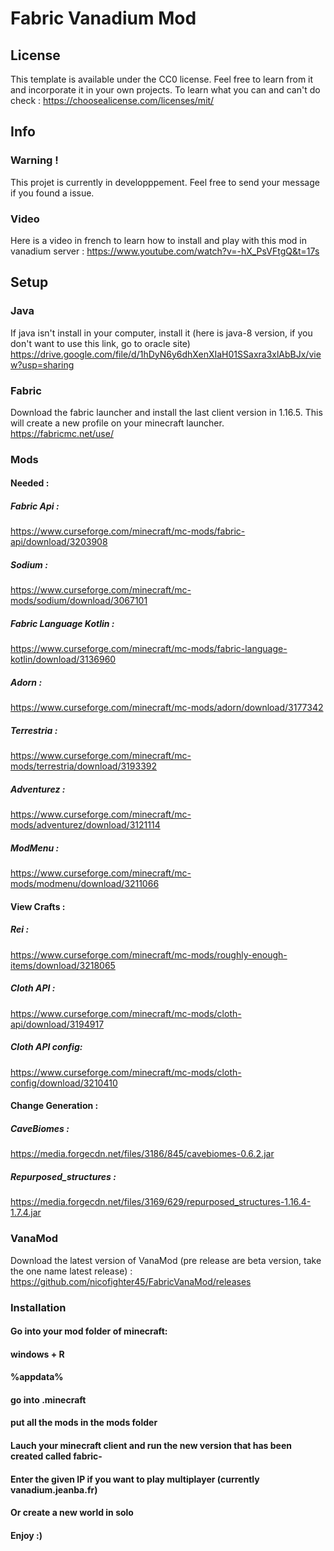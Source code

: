 # Fabric Vanadium Mod

## License

This template is available under the CC0 license. Feel free to learn from it and incorporate it in your own projects.
To learn what you can and can't do check : https://choosealicense.com/licenses/mit/

## Info

### Warning !

This projet is currently in developppement. Feel free to send your message if you found a issue.

### Video

Here is a video in french to learn how to install and play with this mod in vanadium server : https://www.youtube.com/watch?v=-hX_PsVFtgQ&t=17s

## Setup

### Java

If java isn't install in your computer, install it (here is java-8 version, if you don't want to use this link, go to oracle site)
https://drive.google.com/file/d/1hDyN6y6dhXenXIaH01SSaxra3xlAbBJx/view?usp=sharing

### Fabric

Download the fabric launcher and install the last client version in 1.16.5. This will create a new profile on your minecraft launcher.
https://fabricmc.net/use/

### Mods

#### Needed :
##### Fabric Api : 
https://www.curseforge.com/minecraft/mc-mods/fabric-api/download/3203908
##### Sodium : 
https://www.curseforge.com/minecraft/mc-mods/sodium/download/3067101
##### Fabric Language Kotlin : 
https://www.curseforge.com/minecraft/mc-mods/fabric-language-kotlin/download/3136960
##### Adorn : 
https://www.curseforge.com/minecraft/mc-mods/adorn/download/3177342
##### Terrestria : 
https://www.curseforge.com/minecraft/mc-mods/terrestria/download/3193392
##### Adventurez : 
https://www.curseforge.com/minecraft/mc-mods/adventurez/download/3121114
##### ModMenu : 
https://www.curseforge.com/minecraft/mc-mods/modmenu/download/3211066

#### View Crafts :

##### Rei : 
https://www.curseforge.com/minecraft/mc-mods/roughly-enough-items/download/3218065
##### Cloth API :
https://www.curseforge.com/minecraft/mc-mods/cloth-api/download/3194917
##### Cloth API config:
https://www.curseforge.com/minecraft/mc-mods/cloth-config/download/3210410

#### Change Generation :

##### CaveBiomes : 
https://media.forgecdn.net/files/3186/845/cavebiomes-0.6.2.jar
##### Repurposed_structures : 
https://media.forgecdn.net/files/3169/629/repurposed_structures-1.16.4-1.7.4.jar

### VanaMod

Download the latest version of VanaMod (pre release are beta version, take the one name latest release) : https://github.com/nicofighter45/FabricVanaMod/releases

### Installation

#### Go into your mod folder of minecraft:
#### windows + R
#### %appdata%
#### go into .minecraft
#### put all the mods in the mods folder

#### Lauch your minecraft client and run the new version that has been created called fabric-<version>

#### Enter the given IP if you want to play multiplayer (currently vanadium.jeanba.fr)
#### Or create a new world in solo

#### Enjoy :)
